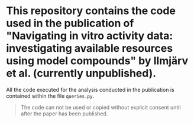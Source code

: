 # This repository contains the code used in the publication of "Navigating in vitro activity data: investigating available resources using model compounds" by Ilmjärv et al. (currently unpublished).

All the code executed for the analysis conducted in the publication is contained within the file `queries.py`.

> The code can not be used or copied without explicit consent until after the paper has been published.
